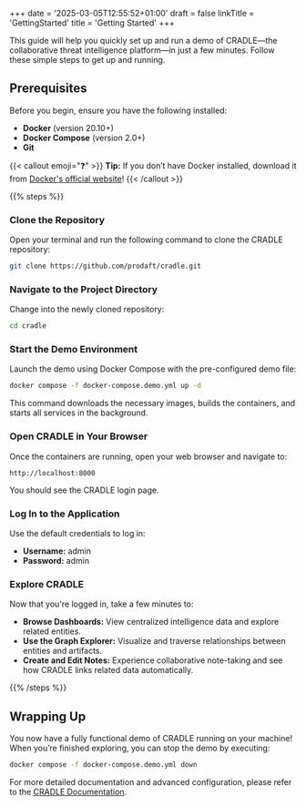+++
date = '2025-03-05T12:55:52+01:00'
draft = false
linkTitle = 'GettingStarted'
title = 'Getting Started'
+++

This guide will help you quickly set up and run a demo of CRADLE—the collaborative threat intelligence platform—in just a few minutes. Follow these simple steps to get up and running.

## Prerequisites

Before you begin, ensure you have the following installed:

- **Docker** (version 20.10+)
- **Docker Compose** (version 2.0+)
- **Git**

{{< callout emoji="❓" >}} **Tip:** If you don’t have Docker installed, download it from [Docker's official website](https://www.docker.com/)! {{< /callout >}}


{{% steps %}}

### Clone the Repository
Open your terminal and run the following command to clone the CRADLE repository:
```sh
git clone https://github.com/prodaft/cradle.git
```

### Navigate to the Project Directory
Change into the newly cloned repository:
```sh
cd cradle
```

### Start the Demo Environment
Launch the demo using Docker Compose with the pre-configured demo file:
```sh
docker compose -f docker-compose.demo.yml up -d
```
This command downloads the necessary images, builds the containers, and starts all services in the background.

### Open CRADLE in Your Browser
Once the containers are running, open your web browser and navigate to:
```
http://localhost:8000
```
You should see the CRADLE login page.

### Log In to the Application
Use the default credentials to log in:
- **Username:** admin
- **Password:** admin

### Explore CRADLE
Now that you're logged in, take a few minutes to:
- **Browse Dashboards:** View centralized intelligence data and explore related entities.
- **Use the Graph Explorer:** Visualize and traverse relationships between entities and artifacts.
- **Create and Edit Notes:** Experience collaborative note-taking and see how CRADLE links related data automatically.


{{% /steps %}}


## Wrapping Up

You now have a fully functional demo of CRADLE running on your machine! When you’re finished exploring, you can stop the demo by executing:
```sh
docker compose -f docker-compose.demo.yml down
```

For more detailed documentation and advanced configuration, please refer to the [CRADLE Documentation](https://github.com/prodaft/cradle).
